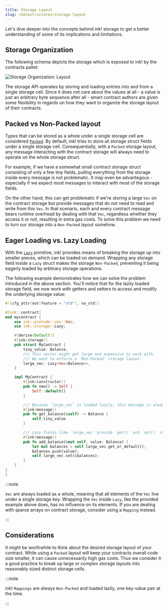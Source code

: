 ```yaml
---
title: Storage Layout
slug: /datastructures/storage-layout
---
```


Let's dive deeper into the concepts behind ink! storage to get a better understanding 
of some of its implications and limitations.

## Storage Organization

The following schema depicts the storage which is exposed
to ink! by the contracts pallet:

<div class="schema">
    <img src="/img/kv.svg" alt="Storage Organization: Layout" />
</div>

The storage API operates by storing and loading entries into and from a single storage
cell. Since it does not care about the values at all - a value is just an arbitrary 
byte sequence after all - smart contract authors are given some flexibility in 
regards on how they want to organize the storage layout of their contracts.

## Packed vs Non-Packed layout

Types that can be stored as a whole under a single storage cell are considered
[`Packed`](https://paritytech.github.io/ink/ink/storage/traits/trait.Packed.html).
By default, ink! tries to store all storage struct fields under a single storage cell.
Consequentially, with a `Packed` storage layout, any message interacting with the contract 
storage will always need to operate on the whole storage struct.

For example, if we have a somewhat small contract storage struct consisting of only a few 
tiny fields, pulling everything from the storage inside every message is not 
problematic. It may even be advantegous - especially if we expect most messages to 
interact with most of the storage fields.

On the other hand, this can get problematic if we're storing a large `Vec` on the
contract storage but provide messages that do not need to read and write from this `Vec`. 
In that scenario, each and every contract message bears runtime overhead by dealing 
with that `Vec`, regardless whether they access it or not, resulting in extra gas costs. 
To solve this problem we need to turn our storage into a `Non-Packed` layout somehow.

## Eager Loading vs. Lazy Loading
With the [`Lazy`](https://paritytech.github.io/ink/ink/storage/struct.Lazy.html) primitive, 
ink! provides means of breaking the storage up into smaller pieces, which can be loaded 
on demand. Wrapping any storage field inside a `Lazy` struct makes the storage 
`Non-Packed`, preventing it being eagerly loaded by arbitrary storage operations.

The following example demonstrates how we can solve the problem introduced in the above 
section. You'll notice that for the lazily loaded storage field, we now work with getters 
and setters to access and modify the underlying storage value:

```rust
#![cfg_attr(not(feature = "std"), no_std)]

#[ink::contract]
mod mycontract {
    use ink::prelude::vec::Vec;
    use ink::storage::Lazy;

    #[derive(Default)]
    #[ink(storage)]
    pub struct MyContract {
        tiny_value: Balance,
        /// This vector might get large and expensive to work with.
        /// We want to enforce a `Non-Packed` storage layout.
        large_vec: Lazy<Vec<Balance>>,
    }

    impl MyContract {
        #[ink(constructor)]
        pub fn new() -> Self {
            Self::default()
        }

        /// Because `large_vec` is loaded lazyly, this message is always cheap.
        #[ink(message)]
        pub fn get_balance(&self) -> Balance {
            self.tiny_value
        }

        /// Lazy fields like `large_vec` provide `get()` and `set()` storage operators.
        #[ink(message)]
        pub fn add_balance(&mut self, value: Balance) {
            let mut balances = self.large_vec.get_or_default();
            balances.push(value);
            self.large_vec.set(&balances);
        }
    }
}
}
```

:::note

`Vec` are always loaded as a whole, meaning that all elements of the `Vec` live under a 
single storage key. Wrapping the `Vec` inside `Lazy`, like the provided example above does, 
has no influence on its elements. If you are dealing with sparse arrays on contract 
storage, consider using a `Mapping` instead.

:::

## Considerations

It might be worthwhile to think about the desired storage layout of your contract. While 
using a `Packed` layout will keep your contracts overall code size smaller, it can cause 
unnecessarily high gas costs. Thus we consider it a good practice to break up large 
or complex storage layouts into reasonably sized distinct storage cells.

:::note

ink! `Mappings` are always `Non-Packed` and loaded lazily, one key-value pair at the time.

:::
